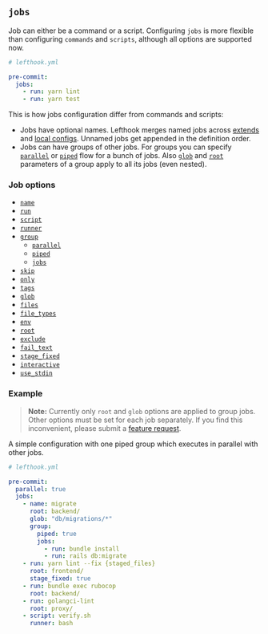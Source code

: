 ## `jobs`

Job can either be a command or a script. Configuring `jobs` is more flexible than configuring `commands` and `scripts`, although all options are supported now.

```yml
# lefthook.yml

pre-commit:
  jobs:
    - run: yarn lint
    - run: yarn test
```

This is how jobs configuration differ from commands and scripts:

- Jobs have optional names. Lefthook merges named jobs across [extends](./extends.md) and [local configs](../examples/lefthook-local.md). Unnamed jobs get appended in the definition order.
- Jobs can have groups of other jobs. For groups you can specify [`parallel`](./parallel.md) or [`piped`](./piped.md) flow for a bunch of jobs. Also [`glob`](./glob.md) and [`root`](./root.md) parameters of a group apply to all its jobs (even nested).

### Job options

- [`name`](./name.md)
- [`run`](./run.md)
- [`script`](./script.md)
- [`runner`](./runner.md)
- [`group`](./group.md)
  - [`parallel`](./parallel.md)
  - [`piped`](./piped.md)
  - [`jobs`](./jobs.md)
- [`skip`](./skip.md)
- [`only`](./only.md)
- [`tags`](./tags.md)
- [`glob`](./glob.md)
- [`files`](./files.md)
- [`file_types`](./file_types.md)
- [`env`](./env.md)
- [`root`](./root.md)
- [`exclude`](./exclude.md)
- [`fail_text`](./fail_text.md)
- [`stage_fixed`](./stage_fixed.md)
- [`interactive`](./interactive.md)
- [`use_stdin`](./use_stdin.md)

### Example

> **Note:** Currently only `root` and `glob` options are applied to group jobs. Other options must be set for each job separately. If you find this inconvenient, please submit a [feature request](https://github.com/evilmartians/lefthook/issues/new?assignees=&labels=feature+request&projects=&template=feature_request.md).

A simple configuration with one piped group which executes in parallel with other jobs.

```yml
# lefthook.yml

pre-commit:
  parallel: true
  jobs:
    - name: migrate
      root: backend/
      glob: "db/migrations/*"
      group:
        piped: true
        jobs:
          - run: bundle install
          - run: rails db:migrate
    - run: yarn lint --fix {staged_files}
      root: frontend/
      stage_fixed: true
    - run: bundle exec rubocop
      root: backend/
    - run: golangci-lint
      root: proxy/
    - script: verify.sh
      runner: bash
```
